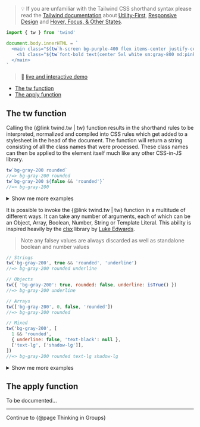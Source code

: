 > 💡 If you are unfamiliar with the Tailwind CSS shorthand syntax please read the [Tailwind documentation](https://tailwindcss.com/docs) about [Utility-First](https://tailwindcss.com/docs/utility-first), [Responsive Design](https://tailwindcss.com/docs/responsive-design) and [Hover, Focus, & Other States](https://tailwindcss.com/docs/hover-focus-and-other-states).

```js
import { tw } from 'twind'

document.body.innerHTML = `
  <main class="${tw`h-screen bg-purple-400 flex items-center justify-center`}">
    <h1 class="${tw`font-bold text(center 5xl white sm:gray-800 md:pink-700)`}">This is Twind!</h1>
  </main>
`
```

> 🚀 [live and interactive demo](https://esm.codes/#aW1wb3J0IHsgdHcgfSBmcm9tICdodHRwczovL2Nkbi5za3lwYWNrLmRldi90d2luZCcKCmRvY3VtZW50LmJvZHkuaW5uZXJIVE1MID0gYAogIDxtYWluIGNsYXNzPSIke3R3YGgtc2NyZWVuIGJnLXB1cnBsZS00MDAgZmxleCBpdGVtcy1jZW50ZXIganVzdGlmeS1jZW50ZXJgfSI+CiAgICA8aDEgY2xhc3M9IiR7dHdgZm9udC1ib2xkIHRleHQoY2VudGVyIDV4bCB3aGl0ZSBzbTpncmF5LTgwMCBtZDpwaW5rLTcwMClgfSI+VGhpcyBpcyBUd2luZCE8L2gxPgogIDwvbWFpbj4KYA==)

<!-- START doctoc generated TOC please keep comment here to allow auto update -->
<!-- DON'T EDIT THIS SECTION, INSTEAD RE-RUN doctoc TO UPDATE -->

- [The tw function](#the-tw-function)
- [The apply function](#the-apply-function)

<!-- END doctoc generated TOC please keep comment here to allow auto update -->

## The tw function

Calling the {@link twind.tw | tw} function results in the shorthand rules to be interpreted, normalized and compiled into CSS rules which get added to a stylesheet in the head of the document. The function will return a string consisting of all the class names that were processed. These class names can then be applied to the element itself much like any other CSS-in-JS library.

```js
tw`bg-gray-200 rounded`
//=> bg-gray-200 rounded
tw`bg-gray-200 ${false && 'rounded'}`
//=> bg-gray-200
```

<details><summary>Show me more examples</summary>

```js
tw`bg-gray-200 ${[false && 'rounded', 'block']}`
//=> bg-gray-200 block
tw`bg-gray-200 ${{ rounded: false, underline: isTrue() }}`
//=> bg-gray-200 underline
tw`bg-${randomColor()}`
//=> bg-blue-500
tw`hover:${({ tw }) => tw`underline`}`
//=> hover:underline
tw`bg-${'fuchsia'}) sm:${'underline'} lg:${false && 'line-through'} text-${[
  'underline',
  'center',
]} rounded-${{ lg: false, xl: true }})`
// => bg-fuchsia sm:underline text-underline text-center rounded-xl

tw`text-${'gray'}-100 bg-${'red'}(600 hover:700 ${'focus'}:800)`
// => text-gray-100 bg-red-600 hover:bg-red-700 focus:bg-red-800
```

</details>

It is possible to invoke the {@link twind.tw | tw} function in a multitude of different ways. It can take any number of arguments, each of which can be an Object, Array, Boolean, Number, String or Template Literal. This ability is inspired heavily by the [clsx](https://npmjs.com/clsx) library by [Luke Edwards](https://github.com/lukeed).

> Note any falsey values are always discarded as well as standalone boolean and number values

```js
// Strings
tw('bg-gray-200', true && 'rounded', 'underline')
//=> bg-gray-200 rounded underline

// Objects
tw({ 'bg-gray-200': true, rounded: false, underline: isTrue() })
//=> bg-gray-200 underline

// Arrays
tw(['bg-gray-200', 0, false, 'rounded'])
//=> bg-gray-200 rounded

// Mixed
tw('bg-gray-200', [
  1 && 'rounded',
  { underline: false, 'text-black': null },
  ['text-lg', ['shadow-lg']],
])
//=> bg-gray-200 rounded text-lg shadow-lg
```

<details><summary>Show me more examples</summary>

```js
tw({ 'bg-gray-200': true }, { rounded: false }, null, { underline: true })
//=> bg-gray-200 underline

tw({ hover: ['bg-red-500', 'p-3'] }, 'm-1')
// => hover:bg-red-500 hover:p-3 m-1

tw(['bg-gray-200'], ['', 0, false, 'rounded'], [['underline']])
//=> bg-gray-200 rounded underline

tw({
  sm: ['hover:rounded', 'active:rounded-full'],
  md: { rounded: true, hover: 'bg-white' },
  lg: {
    'rounded-full': true,
    hover: 'bg-white text-black active:(underline shadow)',
  },
})
// sm:hover:rounded sm:active:rounded-full md:rounded md:hover:bg-white lg:rounded-full lg:hover:bg-white lg:hover:text-black lg:hover:active:underline lg:hover:active:shadow
```

</details>

## The apply function

To be documented...

<hr/>

Continue to {@page Thinking in Groups}
